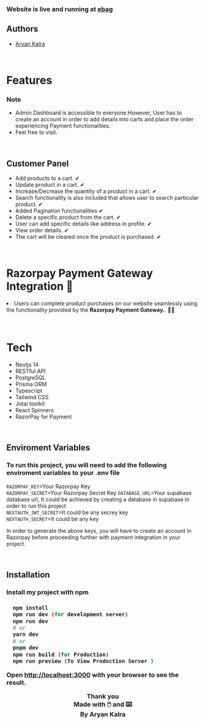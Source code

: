 <h3>Website is live and running at  <a href="https://ebag-ytx.vercel.app/">ebag</a>
</h3>
<h2>Authors</h2>
<ul>
<li><a href="https://github.com/A-ryan-Kalra">Aryan Kalra</a></li>
</ul>
</br>

<h1>Features</h1>

<h3>Note</h3>
<ul>
<li>Admin Dashboard is accessible to everyone.However, User has to create an account in order to add details into carts and place the order experiencing Payment functionalities.</li>
<li>Feel free to visit.</li>
</ul>
</br>

 <h2>Customer Panel</h2>
  <ul>
  <li>Add products to a cart. ✔</li>
  <li>Update product in a cart. ✔</li>
  <li>Increase/Decrease the quantity of a product in a cart. ✔</li>
  <li>Search functionality is also included that allows user to search particular product. ✔</li>
  <li>Added Pagination functionalities ✔</li>
  <li>Delete a specific product from the cart. ✔</li>
  <li>User can add specific details like address in profile. ✔</li>
  <li>View order details. ✔</li>
  <li>The cart will be cleared once the product is purchased. ✔</li>
  </ul>
</br>

<h1>Razorpay Payment Gateway Integration  💸</h1>
<li>Users can complete product purchases on our website seamlessly using the functionality provided by the <strong>Razorpay Payment Gateway.</strong>. 🥳🥳</li>
</br>
</br>

<h1>Tech</h1>
<ul>
<li>Nextjs 14</li>
<li>RESTful API</li>
<li>PostgreSQL</li>
<li>Prisma ORM</li>
<li>Typescript</li>
<li>Tailwind CSS</li>
<li>Jotai toolkit</li>
<li>React Spinners</li>
<li>RazorPay for Payment</li>
</ul>

</br>
<h2>Enviroment Variables</h2>
<h3>To run this project, you will need to add the following enviroment variables to your .env file</h3>

<code>RAZORPAY_KEY</code>=Your Razorpay Key
</br>
<code>RAZORPAY_SECRET</code>=Your Razorpay Secret Key
<code>DATABASE_URL</code>=Your supabase database url, It could be achieved by creating a database in supabase in order to run this project
</br>
<code>NEXTAUTH_JWT_SECRET</code>=It could be any secrey key
</br>
<code>NEXTAUTH_SECRET</code>=It could be any key

In order to generate the above keys, you will have to create an account in Razorpay before proceeding further with payment integration in your project.

</br>

<h2>Installation</h2>
<h3>Install my project with npm<h3>

```bash
  npm install
  npm run dev (for development server)
  npm run dev
  # or
  yarn dev
  # or
  pnpm dev
  npm run build (for Production)
  npm run preview (To View Production Server )

```

Open <a href='http://localhost:3000'>http://localhost:3000</a> with your browser to see the result.

<div align="center">

Thank you\
Made with 🖱️ and ⌨️\
By Aryan Kalra

</div>
